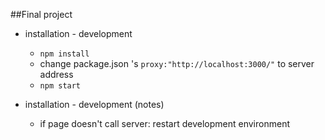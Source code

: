 ##Final project

* installation - development

  * `npm install`
  * change package.json 's `proxy:"http://localhost:3000/"` to server address
  * `npm start`

* installation - development (notes)
  * if page doesn't call server: restart development environment
